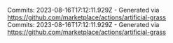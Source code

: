 Commits: 2023-08-16T17:12:11.929Z - Generated via https://github.com/marketplace/actions/artificial-grass
<br>
Commits: 2023-08-16T17:12:11.929Z - Generated via https://github.com/marketplace/actions/artificial-grass
<br>
